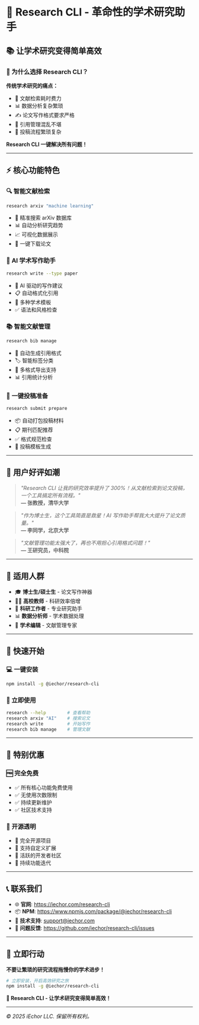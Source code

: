 # 🚀 Research CLI - 革命性的学术研究助手

## 📚 让学术研究变得简单高效

### 🎯 为什么选择 Research CLI？

**传统学术研究的痛点：**
- 📄 文献检索耗时费力
- 📊 数据分析复杂繁琐
- ✍️ 论文写作格式要求严格
- 📖 引用管理混乱不堪
- 🔄 投稿流程繁琐复杂

**Research CLI 一键解决所有问题！**

---

## ⚡ 核心功能特色

### 🔍 **智能文献检索**
```bash
research arxiv "machine learning"
```
- 🎯 精准搜索 arXiv 数据库
- 📊 自动分析研究趋势
- 📈 可视化数据展示
- 💾 一键下载论文

### 📝 **AI 学术写作助手**
```bash
research write --type paper
```
- 🤖 AI 驱动的写作建议
- 📋 自动格式化引用
- 🎨 多种学术模板
- ✅ 语法和风格检查

### 📚 **智能文献管理**
```bash
research bib manage
```
- 📖 自动生成引用格式
- 🏷️ 智能标签分类
- 🔄 多格式导出支持
- 📊 引用统计分析

### 🚀 **一键投稿准备**
```bash
research submit prepare
```
- 📦 自动打包投稿材料
- 📋 期刊匹配推荐
- ✅ 格式规范检查
- 📧 投稿模板生成

---

## 🎉 用户好评如潮

> *"Research CLI 让我的研究效率提升了 300%！从文献检索到论文投稿，一个工具搞定所有流程。"*  
> **— 张教授，清华大学**

> *"作为博士生，这个工具简直是救星！AI 写作助手帮我大大提升了论文质量。"*  
> **— 李同学，北京大学**

> *"文献管理功能太强大了，再也不用担心引用格式问题！"*  
> **— 王研究员，中科院**

---

## 🎯 适用人群

- 🎓 **博士生/硕士生** - 论文写作神器
- 👨‍🏫 **高校教师** - 科研效率倍增
- 🔬 **科研工作者** - 专业研究助手
- 📊 **数据分析师** - 学术数据处理
- 📝 **学术编辑** - 文献管理专家

---

## 🚀 快速开始

### 💻 一键安装
```bash
npm install -g @iechor/research-cli
```

### 🎯 立即使用
```bash
research --help        # 查看帮助
research arxiv "AI"    # 搜索论文
research write         # 开始写作
research bib manage    # 管理文献
```

---

## 🎁 特别优惠

### 🆓 **完全免费**
- ✅ 所有核心功能免费使用
- ✅ 无使用次数限制
- ✅ 持续更新维护
- ✅ 社区技术支持

### 🌟 **开源透明**
- 📖 完全开源项目
- 🔧 支持自定义扩展
- 🤝 活跃的开发者社区
- 🚀 持续功能迭代

---

## 📞 联系我们

- 🌐 **官网**: https://iechor.com/research-cli
- 📦 **NPM**: https://www.npmjs.com/package/@iechor/research-cli
- 💬 **技术支持**: support@iechor.com
- 🐛 **问题反馈**: https://github.com/iechor/research-cli/issues

---

## 🎯 立即行动

**不要让繁琐的研究流程拖慢你的学术进步！**

```bash
# 立即安装，开启高效研究之旅
npm install -g @iechor/research-cli
```

**🚀 Research CLI - 让学术研究变得简单高效！**

---

*© 2025 iEchor LLC. 保留所有权利。* 